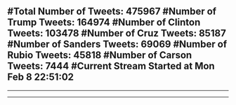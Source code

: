 #Total Number of Tweets: 475967 
#Number of Trump Tweets: 164974
#Number of Clinton Tweets: 103478
#Number of Cruz Tweets: 85187
#Number of Sanders Tweets: 69069
#Number of Rubio Tweets: 45818
#Number of Carson Tweets: 7444
#Current Stream Started at Mon Feb  8 22:51:02
---
---
---
